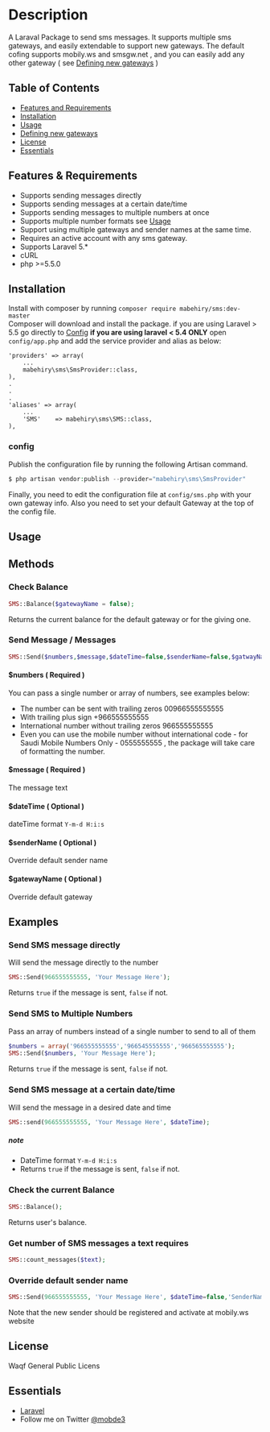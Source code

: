 # Description

A Laraval Package to send sms messages. It supports multiple sms gateways, and easily extendable to support new gateways.
The default cofing supports mobily.ws and smsgw.net , and you can easily add any other gateway ( see [Defining new gateways](#gateways) )

## Table of Contents

- [Features and Requirements](#features)
- [Installation](#installation)
- [Usage](#usage)
- [Defining new gateways](#gateways)
- [License](#License)
- [Essentials](#essentials)

## Features & Requirements

* Supports sending messages directly
* Supports sending messages at a certain date/time
* Supports sending messages to multiple numbers at once
* Supports multiple number formats see [Usage](#usage)
* Support using multiple gateways and sender names at the same time.
* Requires an active account with any sms gateway.
* Supports Laravel 5.*
* cURL 
* php >=5.5.0

## Installation

Install with composer by running  `composer require mabehiry/sms:dev-master`  
Composer will download and install the package. if you are using Laravel > 5.5 go directly to [Config](#config)
**if you are using laravel < 5.4 ONLY**
open `config/app.php` and add the service provider and alias as below:

    'providers' => array(
        ...
        mabehiry\sms\SmsProvider::class,
    ),
    .
    .
    .
    'aliases' => array(
        ...
        'SMS'    => mabehiry\sms\SMS::class,
    ),

### config
Publish the configuration file by running the following Artisan command.

```php
$ php artisan vendor:publish --provider="mabehiry\sms\SmsProvider"
```
Finally, you need to edit the configuration file at  `config/sms.php` with your own gateway info. Also you need to set your default Gateway at the top of the config file.

## Usage

## Methods
### Check Balance
```php 
SMS::Balance($gatewayName = false);
```
Returns the current balance for the default gateway or for the giving one.
### Send Message / Messages
```php 
SMS::Send($numbers,$message,$dateTime=false,$senderName=false,$gatwayName=false);
```
#### $numbers ( Required )

You can pass a single number or array of numbers, see examples below:

* The number can be sent with trailing zeros 00966555555555 
* With trailing plus sign +966555555555 
* International number without trailing zeros 966555555555 
* Even you can use the mobile number without international code - for Saudi Mobile Numbers Only - 0555555555 , the package will take care of formatting the number.

#### $message ( Required )
The message text

#### $dateTime ( Optional )
dateTime format `Y-m-d H:i:s`

#### $senderName ( Optional )
Override default sender name

#### $gatewayName ( Optional )
Override default gateway

## Examples
### Send SMS message directly
Will send the message directly to the number
```php 
SMS::Send(966555555555, 'Your Message Here');
```
Returns `true` if the message is sent, `false` if not.
### Send SMS to Multiple Numbers
Pass an array of numbers instead of a single number to send to all of them
```php 
$numbers = array('966555555555','966545555555','966565555555');
SMS::Send($numbers, 'Your Message Here');
```
Returns `true` if the message is sent, `false` if not.
### Send SMS message at a certain date/time
Will send the message in a desired date and time
```php 
SMS::send(966555555555, 'Your Message Here', $dateTime);
```
##### note
* DateTime format `Y-m-d H:i:s`
* Returns `true` if the message is sent, `false` if not.


### Check the current Balance
```php 
SMS::Balance();
```
Returns user's balance.

### Get number of SMS messages a text requires

```php 
SMS::count_messages($text);
```

### Override default sender name

```php 
SMS::Send(966555555555, 'Your Message Here', $dateTime=false,'SenderName');
```
Note that the new sender should be registered and activate at mobily.ws website


## License

Waqf General Public Licens

## Essentials
* [Laravel](https://laravel.com)
* Follow me on Twitter [@mobde3](https://twitter.com/mobde3/)
